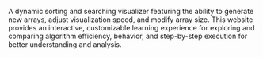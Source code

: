 A dynamic sorting and searching visualizer featuring the ability to generate new arrays, adjust visualization speed, and modify array size. This website provides an interactive, customizable learning experience for exploring and comparing algorithm efficiency, behavior, and step-by-step execution for better understanding and analysis.
